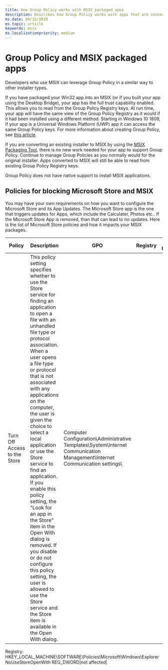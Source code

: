 ```yaml
---
title: How Group Policy works with MSIX packaged apps
description: Describes how Group Policy works with apps that are converted to MSIX.
ms.date: 04/12/2019
ms.topic: article
keywords: msix
ms.localizationpriority: medium
---
```


# Group Policy and MSIX packaged apps

Developers who use MSIX can leverage Group Policy in a similar way to other installer types.

If you have packaged your Win32 app into an MSIX (or if you built your app using the Desktop Bridge), your app has the full trust capability enabled. This allows you to read from the Group Policy Registry keys. At run time, your app will have the same view of the Group Policy Registry as it would if it had been installed using a different method. Starting in Windows 10 1809, if your app is a Universal Windows Platform (UWP) app it can access the same Group Policy keys. For more information about creating Group Policy, see [this article](https://docs.microsoft.com/openspecs/windows_protocols/ms-gpreg/834da877-264f-4589-9b80-b6b012c8edc3).

If you are converting an existing installer to MSIX by using the [MSIX Packaging Tool](mpt-overview.md), there is no new work needed for your app to support Group Policy. Continue to manage Group Policies as you normally would for the original installer. Apps converted to MSIX will still be able to read from existing Group Policy Registry keys. 

Group Policy does not have native support to install MSIX applications. 

## Policies for blocking Microsoft Store and MSIX 
You may have your own requirements on how you want to configure the Microsoft Store and its App Updates. The Microsoft Store app is the one that triggers updates for Apps, which include the Calculater, Photos etc.. If the Microsoft Store App is removed, than that can lead to no updates. Here is the list of Microsoft Store policies and how it impacts your MSIX packages. 

| Policy | Description | GPO | Registry | App Updates |
|------------------|--------------------|--------------------|--------------------|--------------------|
|Turn Off Access to the Store|This policy setting specifies whether to use the Store service for finding an application to open a file with an unhandled file type or protocol association. When a user opens a file type or protocol that is not associated with any applications on the computer, the user is given the choice to select a local application or use the Store service to find an application. If you enable this policy setting, the "Look for an app in the Store" item in the Open With dialog is removed. If you disable or do not configure this policy setting, the user is allowed to use the Store service and the Store item is available in the Open With dialog.|Computer Configuration\Administrative Templates\System\Internet Communication Management\Internet Communication settings\
Registry: HKEY_LOCAL_MACHINE\SOFTWARE\Policies\Microsoft\Windows\Explorer
NoUseStoreOpenWith REG_DWORD|not affected|
